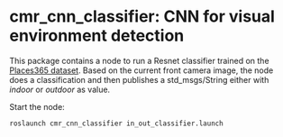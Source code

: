 # **cmr_cnn_classifier**: CNN for visual environment detection
This package contains a node to run a Resnet classifier trained on the [Places365 dataset](http://places2.csail.mit.edu).
Based on the current front camera image, the node does a classification and then publishes a std_msgs/String either with *indoor* or *outdoor* as value.

Start the node:
```
roslaunch cmr_cnn_classifier in_out_classifier.launch
```
